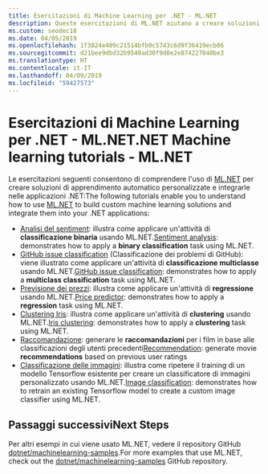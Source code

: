```yaml
---
title: Esercitazioni di Machine Learning per .NET - ML.NET
description: Queste esercitazioni di ML.NET aiutano a creare soluzioni di intelligenza artificiale personalizzate e a integrarle nelle applicazioni .NET.
ms.custom: seodec18
ms.date: 04/05/2019
ms.openlocfilehash: 1f3824e409c21514bfb0c5743c6d9f36419ecb06
ms.sourcegitcommit: d21bee9dbd32b9540ad30f9d0e2e874227040be3
ms.translationtype: HT
ms.contentlocale: it-IT
ms.lasthandoff: 04/09/2019
ms.locfileid: "59427573"
---
```

# <a name="net-machine-learning-tutorials---mlnet"></a><span data-ttu-id="baeb8-103">Esercitazioni di Machine Learning per .NET - ML.NET</span><span class="sxs-lookup"><span data-stu-id="baeb8-103">.NET Machine learning tutorials - ML.NET</span></span>

<span data-ttu-id="baeb8-104">Le esercitazioni seguenti consentono di comprendere l'uso di [ML.NET](../index.md) per creare soluzioni di apprendimento automatico personalizzate e integrarle nelle applicazioni .NET:</span><span class="sxs-lookup"><span data-stu-id="baeb8-104">The following tutorials enable you to understand how to use [ML.NET](../index.md) to build custom machine learning solutions and integrate them into your .NET applications:</span></span>

- <span data-ttu-id="baeb8-105">[Analisi del sentiment](sentiment-analysis.md): illustra come applicare un'attività di **classificazione binaria** usando ML.NET.</span><span class="sxs-lookup"><span data-stu-id="baeb8-105">[Sentiment analysis](sentiment-analysis.md): demonstrates how to apply a **binary classification** task using ML.NET.</span></span>
- <span data-ttu-id="baeb8-106">[GitHub issue classification](github-issue-classification.md) (Classificazione dei problemi di GitHub): viene illustrato come applicare un'attività di **classificazione multiclasse** usando ML.NET.</span><span class="sxs-lookup"><span data-stu-id="baeb8-106">[GitHub issue classification](github-issue-classification.md): demonstrates how to apply a **multiclass classification** task using ML.NET.</span></span>
- <span data-ttu-id="baeb8-107">[Previsione dei prezzi](taxi-fare.md): illustra come applicare un'attività di **regressione** usando ML.NET.</span><span class="sxs-lookup"><span data-stu-id="baeb8-107">[Price predictor](taxi-fare.md): demonstrates how to apply a **regression** task using ML.NET.</span></span>
- <span data-ttu-id="baeb8-108">[Clustering Iris](iris-clustering.md): illustra come applicare un'attività di **clustering** usando ML.NET.</span><span class="sxs-lookup"><span data-stu-id="baeb8-108">[Iris clustering](iris-clustering.md): demonstrates how to apply a **clustering** task using ML.NET.</span></span>
- <span data-ttu-id="baeb8-109">[Raccomandazione](movie-recommmendation.md): generare le **raccomandazioni** per i film in base alle classificazioni degli utenti precedenti</span><span class="sxs-lookup"><span data-stu-id="baeb8-109">[Recommendation](movie-recommmendation.md): generate movie **recommendations** based on previous user ratings</span></span>
- <span data-ttu-id="baeb8-110">[Classificazione delle immagini](image-classification.md): illustra come ripetere il training di un modello Tensorflow esistente per creare un classificatore di immagini personalizzato usando ML.NET.</span><span class="sxs-lookup"><span data-stu-id="baeb8-110">[Image classification](image-classification.md): demonstrates how to retrain an existing Tensorflow model to create a custom image classifier using ML.NET.</span></span>

## <a name="next-steps"></a><span data-ttu-id="baeb8-111">Passaggi successivi</span><span class="sxs-lookup"><span data-stu-id="baeb8-111">Next Steps</span></span>

<span data-ttu-id="baeb8-112">Per altri esempi in cui viene usato ML.NET, vedere il repository GitHub [dotnet/machinelearning-samples](https://github.com/dotnet/machinelearning-samples).</span><span class="sxs-lookup"><span data-stu-id="baeb8-112">For more examples that use ML.NET, check out the [dotnet/machinelearning-samples](https://github.com/dotnet/machinelearning-samples) GitHub repository.</span></span>
